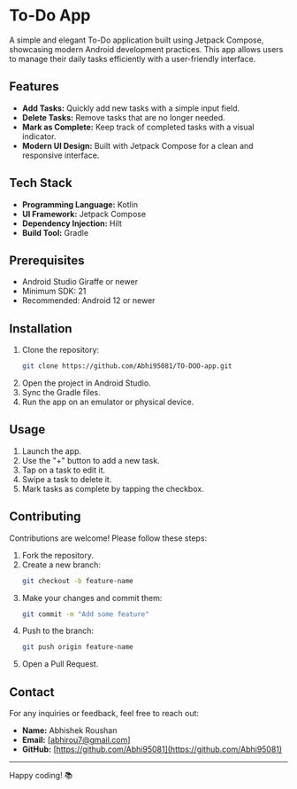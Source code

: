 # To-Do App

A simple and elegant To-Do application built using Jetpack Compose, showcasing modern Android development practices. This app allows users to manage their daily tasks efficiently with a user-friendly interface.

## Features

- **Add Tasks:** Quickly add new tasks with a simple input field.
- **Delete Tasks:** Remove tasks that are no longer needed.
- **Mark as Complete:** Keep track of completed tasks with a visual indicator.
- **Modern UI Design:** Built with Jetpack Compose for a clean and responsive interface.


## Tech Stack

- **Programming Language:** Kotlin
- **UI Framework:** Jetpack Compose
- **Dependency Injection:** Hilt
- **Build Tool:** Gradle

## Prerequisites

- Android Studio Giraffe or newer
- Minimum SDK: 21
- Recommended: Android 12 or newer

## Installation

1. Clone the repository:
   ```bash
   git clone https://github.com/Abhi95081/TO-DOO-app.git
   ```
2. Open the project in Android Studio.
3. Sync the Gradle files.
4. Run the app on an emulator or physical device.

## Usage

1. Launch the app.
2. Use the "+" button to add a new task.
3. Tap on a task to edit it.
4. Swipe a task to delete it.
5. Mark tasks as complete by tapping the checkbox.

## Contributing

Contributions are welcome! Please follow these steps:

1. Fork the repository.
2. Create a new branch:
   ```bash
   git checkout -b feature-name
   ```
3. Make your changes and commit them:
   ```bash
   git commit -m "Add some feature"
   ```
4. Push to the branch:
   ```bash
   git push origin feature-name
   ```
5. Open a Pull Request.


## Contact

For any inquiries or feedback, feel free to reach out:

- **Name:** Abhishek Roushan
- **Email:** [abhirou7@gmail.com]
- **GitHub:** [https://github.com/Abhi95081](https://github.com/Abhi95081)

---

Happy coding! 📚


